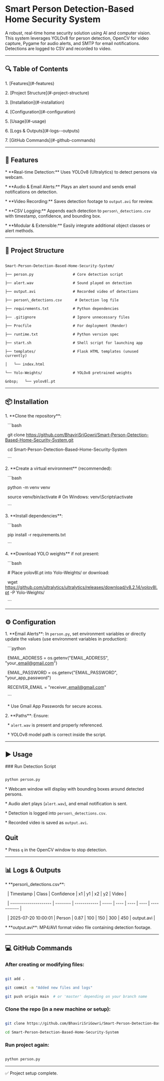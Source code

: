 # Smart Person Detection-Based Home Security System



A robust, real-time home security solution using AI and computer vision. This system leverages YOLOv8 for person detection, OpenCV for video capture, Pygame for audio alerts, and SMTP for email notifications. Detections are logged to CSV and recorded to video.



---



## 🔍 Table of Contents



1\. \[Features](#-features)

2\. \[Project Structure](#-project-structure)

3\. \[Installation](#-installation)

4\. \[Configuration](#-configuration)

5\. \[Usage](#-usage)

6\. \[Logs \& Outputs](#-logs--outputs)

7\. \[GitHub Commands](#-github-commands)



---



## 🚀 Features



\* \*\*Real-time Detection:\*\* Uses YOLOv8 (Ultralytics) to detect persons via webcam.

\* \*\*Audio \& Email Alerts:\*\* Plays an alert sound and sends email notifications on detection.

\* \*\*Video Recording:\*\* Saves detection footage to `output.avi` for review.

\* \*\*CSV Logging:\*\* Appends each detection to `person\_detections.csv` with timestamp, confidence, and bounding box.

\* \*\*Modular \& Extensible:\*\* Easily integrate additional object classes or alert methods.



---



## 📁 Project Structure



```

Smart-Person-Detection-Based-Home-Security-System/

├── person.py                  # Core detection script

├── alert.wav                  # Sound played on detection

├── output.avi                 # Recorded video of detections

├── person\_detections.csv      # Detection log file

├── requirements.txt           # Python dependencies

├── .gitignore                 # Ignore unnecessary files

├── Procfile                   # For deployment (Render)

├── runtime.txt                # Python version spec

├── start.sh                   # Shell script for launching app

├── templates/                 # Flask HTML templates (unused currently)

│   └── index.html

└── Yolo-Weights/              # YOLOv8 pretrained weights

&nbsp;   └── yolov8l.pt

```



---



## 📦 Installation



1\. \*\*Clone the repository\*\*:



&nbsp;  ```bash

&nbsp;  git clone https://github.com/BhaviriSriGowri/Smart-Person-Detection-Based-Home-Security-System.git

&nbsp;  cd Smart-Person-Detection-Based-Home-Security-System

&nbsp;  ```



2\. \*\*Create a virtual environment\*\* (recommended):



&nbsp;  ```bash

&nbsp;  python -m venv venv

&nbsp;  source venv/bin/activate   # On Windows: venv\\Scripts\\activate

&nbsp;  ```



3\. \*\*Install dependencies\*\*:



&nbsp;  ```bash

&nbsp;  pip install -r requirements.txt

&nbsp;  ```



4\. \*\*Download YOLO weights\*\* if not present:



&nbsp;  ```bash

&nbsp;  # Place yolov8l.pt into Yolo-Weights/ or download:

&nbsp;  wget https://github.com/ultralytics/ultralytics/releases/download/v8.2.14/yolov8l.pt -P Yolo-Weights/

&nbsp;  ```



---



## ⚙️ Configuration



1\. \*\*Email Alerts\*\*: In `person.py`, set environment variables or directly update the values (use environment variables in production):



&nbsp;  ```python

&nbsp;  EMAIL\_ADDRESS = os.getenv("EMAIL\_ADDRESS", "your\_email@gmail.com")

&nbsp;  EMAIL\_PASSWORD = os.getenv("EMAIL\_PASSWORD", "your\_app\_password")

&nbsp;  RECEIVER\_EMAIL = "receiver\_email@gmail.com"

&nbsp;  ```



&nbsp;  \* Use Gmail App Passwords for secure access.



2\. \*\*Paths\*\*: Ensure:



&nbsp;  \* `alert.wav` is present and properly referenced.

&nbsp;  \* YOLOv8 model path is correct inside the script.



---



## ▶️ Usage



\### Run Detection Script



```bash

python person.py

```



\* Webcam window will display with bounding boxes around detected persons.

\* Audio alert plays (`alert.wav`), and email notification is sent.

\* Detection is logged into `person\_detections.csv`.

\* Recorded video is saved as `output.avi`.



## Quit



\* Press `q` in the OpenCV window to stop detection.



---



## 📊 Logs \& Outputs



\* \*\*person\\\_detections.csv\*\*:



&nbsp; | Timestamp           | Class  | Confidence | x1  | y1  | x2  | y2  | Video      |

&nbsp; | --------------------- | -------- | ------------ | ----- | ---- | ---- | ---- | ----------- |

&nbsp; | 2025-07-20 10:00:01 | Person | 0.87       | 100 | 150 | 300 | 450 | output.avi |



\* \*\*output.avi\*\*: MP4/AVI format video file containing detection footage.



---



## 💻 GitHub Commands



### After creating or modifying files:



```bash

git add .

git commit -m "Added new files and logs"

git push origin main  # or 'master' depending on your branch name

```



### Clone the repo (in a new machine or setup):



```bash

git clone https://github.com/BhaviriSriGowri/Smart-Person-Detection-Based-Home-Security-System.git

cd Smart-Person-Detection-Based-Home-Security-System

```



### Run project again:



```bash

python person.py

```



---



✅ Project setup complete.



